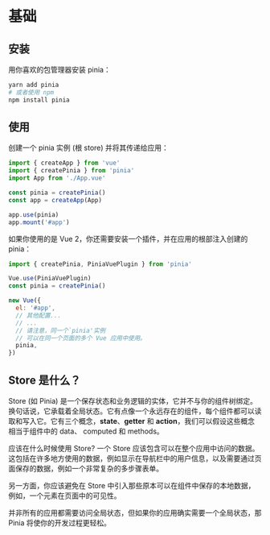 # 基础
## 安装
用你喜欢的包管理器安装 pinia：

```bash
yarn add pinia
# 或者使用 npm
npm install pinia
```

## 使用

创建一个 pinia 实例 (根 store) 并将其传递给应用：

```js
import { createApp } from 'vue'
import { createPinia } from 'pinia'
import App from './App.vue'

const pinia = createPinia()
const app = createApp(App)

app.use(pinia)
app.mount('#app')
```
如果你使用的是 Vue 2，你还需要安装一个插件，并在应用的根部注入创建的 pinia：

```js
import { createPinia, PiniaVuePlugin } from 'pinia'

Vue.use(PiniaVuePlugin)
const pinia = createPinia()

new Vue({
  el: '#app',
  // 其他配置...
  // ...
  // 请注意，同一个`pinia'实例
  // 可以在同一个页面的多个 Vue 应用中使用。 
  pinia,
})
```


## Store 是什么？
Store (如 Pinia) 是一个保存状态和业务逻辑的实体，它并不与你的组件树绑定。换句话说，它承载着全局状态。它有点像一个永远存在的组件，每个组件都可以读取和写入它。它有三个概念，**state**、**getter** 和 **action**，我们可以假设这些概念相当于组件中的 data、 computed 和 methods。

应该在什么时候使用 Store?
一个 Store 应该包含可以在整个应用中访问的数据。这包括在许多地方使用的数据，例如显示在导航栏中的用户信息，以及需要通过页面保存的数据，例如一个非常复杂的多步骤表单。

另一方面，你应该避免在 Store 中引入那些原本可以在组件中保存的本地数据，例如，一个元素在页面中的可见性。

并非所有的应用都需要访问全局状态，但如果你的应用确实需要一个全局状态，那 Pinia 将使你的开发过程更轻松。